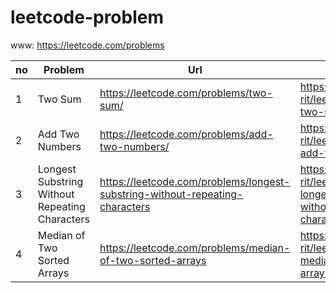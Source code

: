 # leetcode-problem
www: https://leetcode.com/problems

no | Problem | Url | My Solution
---|--------------------------------------------------- | ---------------------------------------------------------- | ------------------------------------
1 | Two Sum                                             | https://leetcode.com/problems/two-sum/                     | https://github.com/song-rit/leetcode-problem-two-sum-java
2 | Add Two Numbers                                     | https://leetcode.com/problems/add-two-numbers/             | https://github.com/song-rit/leetcode-problems-add-two-numbers-java
3 | Longest Substring Without Repeating Characters      | https://leetcode.com/problems/longest-substring-without-repeating-characters             | https://github.com/song-rit/leetcode-problems-longest-substring-without-repeating-characters-kotlin
4 | Median of Two Sorted Arrays      | https://leetcode.com/problems/median-of-two-sorted-arrays             | https://github.com/song-rit/leetcode-problem-median-of-two-sorted-arrays-java